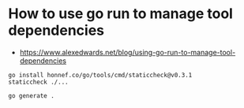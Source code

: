 # How to use go run to manage tool dependencies

- https://www.alexedwards.net/blog/using-go-run-to-manage-tool-dependencies


```
go install honnef.co/go/tools/cmd/staticcheck@v0.3.1
staticcheck ./...
```

```
go generate .
```


